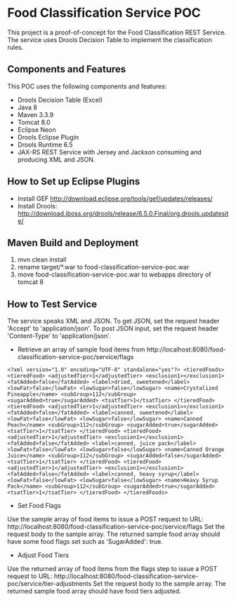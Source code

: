 # Food Classification Service POC

This project is a proof-of-concept for the Food Classification REST Service.  The service uses Drools Decision Table to implement the classification rules.    

## Components and Features

This POC uses the following components and features:

* Drools Decision Table (Excel)
* Java 8
* Maven 3.3.9
* Tomcat 8.0
* Eclipse Neon
* Drools Eclipse Plugin 
* Drools Runtime 6.5
* JAX-RS REST Service with Jersey and Jackson consuming and producing XML and JSON.

## How to Set up Eclipse Plugins

* Install GEF http://download.eclipse.org/tools/gef/updates/releases/
* Install Drools: http://download.jboss.org/drools/release/6.5.0.Final/org.drools.updatesite/

## Maven Build and Deployment

1. mvn clean install
2. rename target/*.war to food-classification-service-poc.war
3. move food-classification-service-poc.war to webapps directory of tomcat 8

## How to Test Service

The service speaks XML and JSON.  To get JSON, set the request header 'Accept' to 'application/json'.  To post JSON input, set the request header 'Content-Type' to 'application/json'.

* Retrieve an array of sample food items from http://localhost:8080/food-classification-service-poc/service/flags

`<?xml version="1.0" encoding="UTF-8" standalone="yes"?>
<tieredFoods>
    <tieredFood>
        <adjustedTier>1</adjustedTier>
        <exclusion1></exclusion1>
        <fatAdded>false</fatAdded>
        <label>dried, sweetened</label>
        <lowFat>false</lowFat>
        <lowSugar>false</lowSugar>
        <name>Crystalized Pineapple</name>
        <subGroup>112</subGroup>
        <sugarAdded>true</sugarAdded>
        <tsatTier>1</tsatTier>
    </tieredFood>
    <tieredFood>
        <adjustedTier>1</adjustedTier>
        <exclusion1></exclusion1>
        <fatAdded>false</fatAdded>
        <label>canned, sweetened</label>
        <lowFat>false</lowFat>
        <lowSugar>false</lowSugar>
        <name>Canned Peach</name>
        <subGroup>112</subGroup>
        <sugarAdded>true</sugarAdded>
        <tsatTier>1</tsatTier>
    </tieredFood>
    <tieredFood>
        <adjustedTier>1</adjustedTier>
        <exclusion1></exclusion1>
        <fatAdded>false</fatAdded>
        <label>canned, juice pack</label>
        <lowFat>false</lowFat>
        <lowSugar>false</lowSugar>
        <name>Canned Orange Juice</name>
        <subGroup>112</subGroup>
        <sugarAdded>false</sugarAdded>
        <tsatTier>1</tsatTier>
    </tieredFood>
    <tieredFood>
        <adjustedTier>1</adjustedTier>
        <exclusion1></exclusion1>
        <fatAdded>false</fatAdded>
        <label>canned, heavy syrup</label>
        <lowFat>false</lowFat>
        <lowSugar>false</lowSugar>
        <name>Heavy Syrup Pack</name>
        <subGroup>112</subGroup>
        <sugarAdded>true</sugarAdded>
        <tsatTier>1</tsatTier>
    </tieredFood>
</tieredFoods>`


* Set Food Flags

Use the sample array of food items to issue a POST request to URL: http://localhost:8080/food-classification-service-poc/service/flags
Set the request body to the sample array.  The returned sample food array should have some food flags set such as 'SugarAdded': true.


* Adjust Food Tiers

Use the returned array of food items from the flags step to issue a POST request to URL: http://localhost:8080/food-classification-service-poc/service/tier-adjustments
Set the request body to the sample array.  The returned sample food array should have food tiers adjusted.